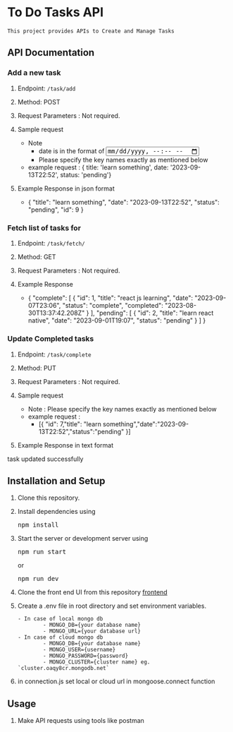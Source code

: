 # To Do Tasks API

    This project provides APIs to Create and Manage Tasks

## API Documentation

### Add a new task

1. Endpoint: `/task/add` 

2. Method: POST

3. Request Parameters : Not required.

4. Sample request

   - Note
     - date is in the format of <input type = "datetime-local">
     - Please specify the key names exactly as mentioned below
   - example request :
     { title: 'learn something',
     date: '2023-09-13T22:52',
     status: 'pending'}

5. Example Response in json format

    - {
        "title": "learn something",
        "date": "2023-09-13T22:52",
        "status": "pending",
        "id": 9
        }

### Fetch list of tasks for

1. Endpoint: `/task/fetch/`

2. Method: GET

3. Request Parameters : Not required.

4. Example Response
    - {
        "complete": [
        {
        "id": 1,
        "title": "react js learning",
        "date": "2023-09-07T23:06",
        "status": "complete",
        "completed": "2023-08-30T13:37:42.208Z"
        }
        ],
        "pending": [
        {
        "id": 2,
        "title": "learn react native",
        "date": "2023-09-01T19:07",
        "status": "pending"
        }
        ]
        }

### Update Completed tasks

1. Endpoint: `/task/complete`

2. Method: PUT

3. Request Parameters : Not required.

4. Sample request

   - Note : Please specify the key names exactly as mentioned below
   - example request :
     - [{
        "id": 7,"title": "learn something","date":"2023-09-13T22:52","status":"pending"
        }]

5. Example Response in text format

task updated successfully

## Installation and Setup

1.  Clone this repository.
2.  Install dependencies using <pre>npm install</pre>
3.  Start the server or development server using  <pre>npm run start </pre> or <pre>npm run dev </pre> 
4. Clone the front end UI from this repository [frontend](https://github.com/adithyan-sivaraman/FSD-Day38-frontend)
5.  Create a .env file in root directory and set environment variables.

        - In case of local mongo db
                - MONGO_DB={your database name}
                - MONGO_URL={your database url}
        - In case of cloud mongo db
                - MONGO_DB={your database name}
                - MONGO_USER={username}
                - MONGO_PASSWORD={password}
                - MONGO_CLUSTER={cluster name} eg. `cluster.oaqy8cr.mongodb.net`

7.  in connection.js set local or cloud url in mongoose.connect function

## Usage

1. Make API requests using tools like postman
